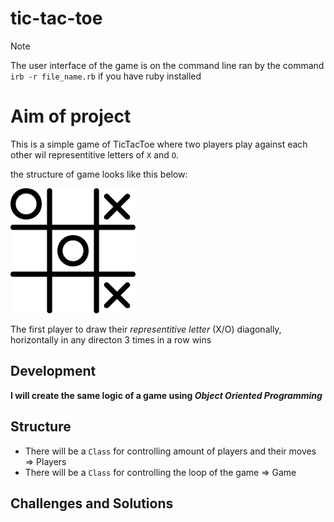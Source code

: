 # tic-tac-toe
> [!NOTE]
> The user interface of the game is on the command line ran by the command `irb -r file_name.rb`
> if you have ruby installed 

# Aim of project 
This is a simple game of TicTacToe where two players play against each other wil representitive letters of `X` and `O`.

the structure of game looks like this below:

<img src="./images/tic-tac-toe.png" alt="display of image" width="200px" height="200px">

The first player to draw their *representitive letter* (X/O) diagonally, horizontally in any directon 3 times in a row wins

## Development 
**I will create the same logic of a game using _Object Oriented Programming_**

## Structure 
- There will be a `Class` for controlling amount of players and their moves => Players
- There will be a `Class` for controlling the loop of the game => Game

## Challenges and Solutions